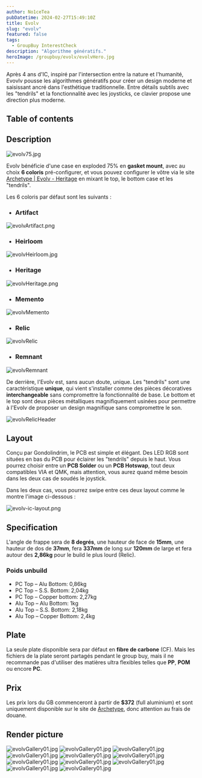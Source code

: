 ```yaml
---
author: No1ceTea
pubDatetime: 2024-02-27T15:49:10Z
title: Evolv
slug: "evolv"
featured: false
tags:
  - GroupBuy InterestCheck
description: "Algorithme génératifs."
heroImage: /groupbuy/evolv/evolvHero.jpg
---
```


Après 4 ans d'IC, inspiré par l'intersection entre la nature et l'humanité, Evovlv pousse les algorithmes génératifs pour créer un design moderne et saisissant ancré dans l'esthétique traditionnelle. Entre détails subtils avec les "tendrils" et la fonctionnalité avec les joysticks, ce clavier propose une direction plus moderne.

## Table of contents

## Description

![evolv75.jpg](/groupbuy/evolv/evolv75.jpg)

Evolv bénéficie d'une case en exploded 75% en **gasket mount**, avec au choix **6 coloris** pré-configurer, et vous pouvez configurer le vôtre via le site [Archetype | Evolv - Heritage](https://archetypemade.com/product/evolv-design-your-own/) en mixant le top, le bottom case et les "tendrils".

Les 6 coloris par défaut sont les suivants :

- ### Artifact

![evolvArtifact.png](/groupbuy/evolv/evolvArtifact.png)

- ### Heirloom

![evolvHeirloom.jpg](/groupbuy/evolv/evolvHeirloom.jpg)

- ### Heritage

![evolvHeritage.png](/groupbuy/evolv/evolvHeritage.png)

- ### Memento

![evolvMemento](/groupbuy/evolv/evolvMemento.png)

- ### Relic

![evolvRelic](/groupbuy/evolv/evolvRelic.png)

- ### Remnant

![evolvRemnant](/groupbuy/evolv/evolvRemnant.png)

De derrière, l'Evolv est, sans aucun doute, unique. Les "tendrils" sont une caractéristique **unique**, qui vient s'installer comme des pièces décoratives **interchangeable** sans compromettre la fonctionnalité de base. Le bottom et le top sont deux pièces métalliques magnifiquement usinées pour permettre à l'Evolv de proposer un design magnifique sans compromettre le son.

![evolvRelicHeader](/groupbuy/evolv/evolvRelicHeader.png)

## Layout

Conçu par Gondolindrim, le PCB est simple et élégant. Des LED RGB sont situées en bas du PCB pour éclairer les "tendrils" depuis le haut. Vous pourrez choisir entre un **PCB Solder** ou un **PCB Hotswap**, tout deux compatibles VIA et QMK, mais attention, vous aurez quand même besoin dans les deux cas de soudés le joystick.

Dans les deux cas, vous pourrez swipe entre ces deux layout comme le montre l'image ci-dessous :

![evolv-ic-layout.png](/groupbuy/evolv/evolv-ic-layout.png)

## Specification

L'angle de frappe sera de **8 degrés**, une hauteur de face de **15mm**, une hauteur de dos de **37mm**, fera **337mm** de long sur **120mm** de large et fera autour des **2,86kg** pour le build le plus lourd (Relic).

### Poids unbuild

- PC Top – Alu Bottom: 0,86kg
- PC Top – S.S. Bottom: 2,04kg
- PC Top – Copper bottom: 2,27kg
- Alu Top – Alu Bottom: 1kg
- Alu Top – S.S. Bottom: 2,18kg
- Alu Top – Copper Bottom: 2,4kg

## Plate

La seule plate disponible sera par défaut en **fibre de carbone** (CF). Mais les fichiers de la plate seront partagés pendant le group buy, mais il ne recommande pas d'utiliser des matières ultra flexibles telles que **PP**, **POM** ou encore **PC**.

## Prix

Les prix lors du GB commenceront à partir de **$372** (full aluminium) et sont uniquement disponible sur le site de [Archetype](https://archetypemade.com/evolv-is-here/), donc attention au frais de douane.

## Render picture

![evolvGallery01.jpg](/groupbuy/evolv/evolvGallery01.jpg)
![evolvGallery01.jpg](/groupbuy/evolv/evolvGallery02.jpg)
![evolvGallery01.jpg](/groupbuy/evolv/evolvGallery03.jpg)
![evolvGallery01.jpg](/groupbuy/evolv/evolvGallery04.jpg)
![evolvGallery01.jpg](/groupbuy/evolv/evolvGallery05.jpg)
![evolvGallery01.jpg](/groupbuy/evolv/evolvGallery06.jpg)
![evolvGallery01.jpg](/groupbuy/evolv/evolvGallery07.jpg)
![evolvGallery01.jpg](/groupbuy/evolv/evolvGallery08.jpg)
![evolvGallery01.jpg](/groupbuy/evolv/evolvGallery09.jpg)
![evolvGallery01.jpg](/groupbuy/evolv/evolvGallery10.jpg)
![evolvGallery01.jpg](/groupbuy/evolv/evolvGallery11.jpg)
